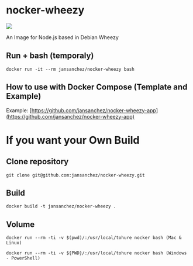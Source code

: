 # **nocker-wheezy**

[![](https://images.microbadger.com/badges/image/jansanchez/nocker-wheezy.svg)](https://microbadger.com/images/jansanchez/nocker-wheezy "Get your own image badge on microbadger.com")

An Image for Node.js based in Debian Wheezy

## Run + bash (temporaly)
```
docker run -it --rm jansanchez/nocker-wheezy bash
```

## How to use with Docker Compose (Template and Example)

Example: [https://github.com/jansanchez/nocker-wheezy-app](https://github.com/jansanchez/nocker-wheezy-app)

# **If you want your Own Build**

## Clone repository
```
git clone git@github.com:jansanchez/nocker-wheezy.git
```

## Build
```
docker build -t jansanchez/nocker-wheezy .
```

## Volume
```
docker run --rm -ti -v $(pwd)/:/usr/local/tohure nocker bash (Mac & Linux)

docker run --rm -ti -v ${PWD}/:/usr/local/tohure nocker bash (Windows - PowerShell)
```
